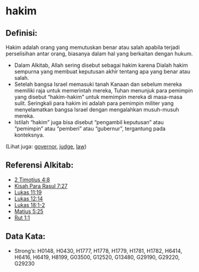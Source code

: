 # hakim

## Definisi:

Hakim adalah orang yang memutuskan benar atau salah apabila terjadi perselisihan antar orang, biasanya dalam hal yang berkaitan dengan hukum.

* Dalam Alkitab, Allah sering disebut sebagai hakim karena Dialah hakim sempurna yang membuat keputusan akhir tentang apa yang benar atau salah.
* Setelah bangsa Israel memasuki tanah Kanaan dan sebelum mereka memiliki raja untuk memerintah mereka, Tuhan menunjuk para pemimpin yang disebut “hakim-hakim” untuk memimpin mereka di masa-masa sulit. Seringkali para hakim ini adalah para pemimpin militer yang menyelamatkan bangsa Israel dengan mengalahkan musuh-musuh mereka.
* Istilah “hakim” juga bisa disebut “pengambil keputusan” atau “pemimpin” atau “pemberi” atau “gubernur”, tergantung pada konteksnya.

(Lihat juga: [governor](../other/governor.md), [judge](../kt/judge.md), [law](../kt/lawofmoses.md))

## Referensi Alkitab:

* [2 Timotius 4:8](rc://en/tn/help/2ti/04/08)
* [Kisah Para Rasul 7:27](rc://en/tn/help/act/07/27)
* [Lukas 11:19](rc://en/tn/help/luk/11/19)
* [Lukas 12:14](rc://en/tn/help/luk/12/14)
* [Lukas 18:1-2](rc://en/tn/help/luk/18/01)
* [Matius 5:25](rc://en/tn/help/mat/05/25)
* [Rut 1:1](rc://en/tn/help/rut/01/01)

## Data Kata:

* Strong’s: H0148, H0430, H1777, H1778, H1779, H1781, H1782, H6414, H6416, H6419, H8199, G03500, G12520, G13480, G29190, G29220, G29230
